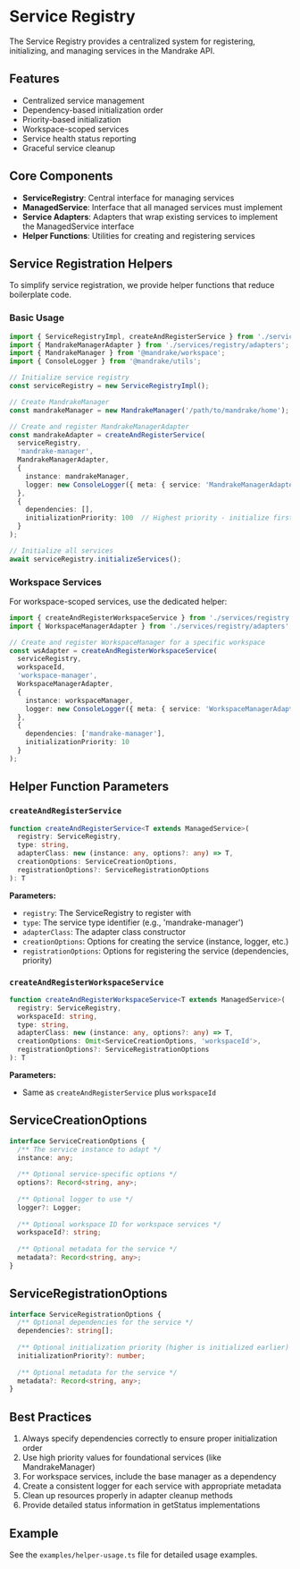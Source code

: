 # Service Registry

The Service Registry provides a centralized system for registering, initializing, and managing services in the Mandrake API.

## Features

- Centralized service management
- Dependency-based initialization order
- Priority-based initialization
- Workspace-scoped services
- Service health status reporting
- Graceful service cleanup

## Core Components

- **ServiceRegistry**: Central interface for managing services
- **ManagedService**: Interface that all managed services must implement
- **Service Adapters**: Adapters that wrap existing services to implement the ManagedService interface
- **Helper Functions**: Utilities for creating and registering services

## Service Registration Helpers

To simplify service registration, we provide helper functions that reduce boilerplate code.

### Basic Usage

```typescript
import { ServiceRegistryImpl, createAndRegisterService } from './services/registry';
import { MandrakeManagerAdapter } from './services/registry/adapters';
import { MandrakeManager } from '@mandrake/workspace';
import { ConsoleLogger } from '@mandrake/utils';

// Initialize service registry
const serviceRegistry = new ServiceRegistryImpl();

// Create MandrakeManager
const mandrakeManager = new MandrakeManager('/path/to/mandrake/home');

// Create and register MandrakeManagerAdapter
const mandrakeAdapter = createAndRegisterService(
  serviceRegistry,
  'mandrake-manager',
  MandrakeManagerAdapter,
  {
    instance: mandrakeManager,
    logger: new ConsoleLogger({ meta: { service: 'MandrakeManagerAdapter' } })
  },
  {
    dependencies: [],
    initializationPriority: 100  // Highest priority - initialize first
  }
);

// Initialize all services
await serviceRegistry.initializeServices();
```

### Workspace Services

For workspace-scoped services, use the dedicated helper:

```typescript
import { createAndRegisterWorkspaceService } from './services/registry';
import { WorkspaceManagerAdapter } from './services/registry/adapters';

// Create and register WorkspaceManager for a specific workspace
const wsAdapter = createAndRegisterWorkspaceService(
  serviceRegistry,
  workspaceId,
  'workspace-manager',
  WorkspaceManagerAdapter,
  {
    instance: workspaceManager,
    logger: new ConsoleLogger({ meta: { service: 'WorkspaceManagerAdapter' } })
  },
  {
    dependencies: ['mandrake-manager'],
    initializationPriority: 10
  }
);
```

## Helper Function Parameters

### `createAndRegisterService`

```typescript
function createAndRegisterService<T extends ManagedService>(
  registry: ServiceRegistry,
  type: string,
  adapterClass: new (instance: any, options?: any) => T,
  creationOptions: ServiceCreationOptions,
  registrationOptions?: ServiceRegistrationOptions
): T
```

**Parameters:**
- `registry`: The ServiceRegistry to register with
- `type`: The service type identifier (e.g., 'mandrake-manager')
- `adapterClass`: The adapter class constructor
- `creationOptions`: Options for creating the service (instance, logger, etc.)
- `registrationOptions`: Options for registering the service (dependencies, priority)

### `createAndRegisterWorkspaceService`

```typescript
function createAndRegisterWorkspaceService<T extends ManagedService>(
  registry: ServiceRegistry,
  workspaceId: string,
  type: string,
  adapterClass: new (instance: any, options?: any) => T,
  creationOptions: Omit<ServiceCreationOptions, 'workspaceId'>,
  registrationOptions?: ServiceRegistrationOptions
): T
```

**Parameters:**
- Same as `createAndRegisterService` plus `workspaceId`

## ServiceCreationOptions

```typescript
interface ServiceCreationOptions {
  /** The service instance to adapt */
  instance: any;
  
  /** Optional service-specific options */
  options?: Record<string, any>;
  
  /** Optional logger to use */
  logger?: Logger;
  
  /** Optional workspace ID for workspace services */
  workspaceId?: string;
  
  /** Optional metadata for the service */
  metadata?: Record<string, any>;
}
```

## ServiceRegistrationOptions

```typescript
interface ServiceRegistrationOptions {
  /** Optional dependencies for the service */
  dependencies?: string[];
  
  /** Optional initialization priority (higher is initialized earlier) */
  initializationPriority?: number;
  
  /** Optional metadata for the service */
  metadata?: Record<string, any>;
}
```

## Best Practices

1. Always specify dependencies correctly to ensure proper initialization order
2. Use high priority values for foundational services (like MandrakeManager)
3. For workspace services, include the base manager as a dependency
4. Create a consistent logger for each service with appropriate metadata
5. Clean up resources properly in adapter cleanup methods
6. Provide detailed status information in getStatus implementations

## Example

See the `examples/helper-usage.ts` file for detailed usage examples.